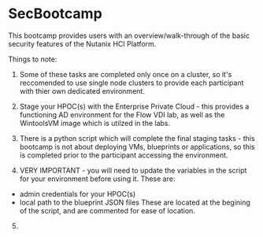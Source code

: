 # SecBootcamp

This bootcamp provides users with an overview/walk-through of the basic security features of the Nutanix HCI Platform.

Things to note:

1. Some of these tasks are completed only once on a cluster, so it's reccomended to use single node clusters to provide each participant with thier own dedicated environment.

2. Stage your HPOC(s) with the Enterprise Private Cloud - this provides a functioning AD environment for the Flow VDI lab, as well as the WintoolsVM image which is utilzed in the labs.

3. There is a python script which will complete the final staging tasks - this bootcamp is not about deploying VMs, blueprints or applications, so this is completed prior to the participant accessing the environment.

4. VERY IMPORTANT - you will need to update the variables in the script for your environment before using it. These are:
  - admin credentials for your HPOC(s)
  - local path to the blueprint JSON files
These are located at the begining of the script, and are commented for ease of location.

5. 
